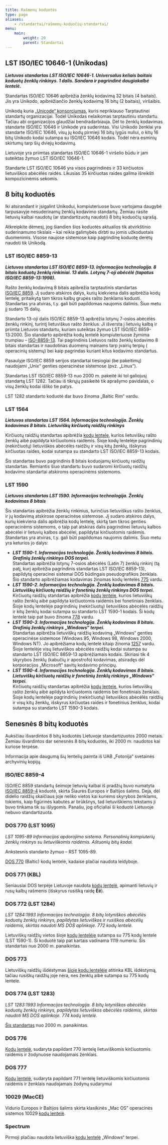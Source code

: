 ```yaml
---
title: Rašmenų koduotės
type: page
aliases:
    - /standartai/rašmenų-koduočių-standartai/
menu:
    main:
        weight: 20
        parent: Standartai
---
```


LST ISO/IEC 10646-1 (Unikodas)
------------------------------

**_Lietuvos standartas LST ISO/IEC 10646-1. Universalus keliais baitais koduotų ženklų rinkinys. 1 dalis. Sandara ir
pagrindinė daugiakalbė lentelė._**

Standartas ISO/IEC 10646 apibrėžia ženklų kodavimą 32 bitais (4 baitais). Jis yra Unikodo, apibrėžiančio ženklų kodavimą
16 bitų (2 baitais), viršaibis.

Unikodą kuria [„Unicode“ konsorciumas](http://www.unicode.org/), kuris nepriklauso Tarptautinei standartų organizacijai.
Todėl Unikodas nelaikomas tarptautiniu standartu. Tačiau abi organizacijos glaudžiai bendradarbiauja. Dėl to ženklų
kodavimas standarte ISO/IEC 10646 ir Unikode yra suderintas. Visi Unikodo ženklai yra standarte ISO/IEC 10646, visų jų
kodų pirmieji 16 bitų lygūs nuliui, o kitų 16 bitų Unikodo kodai sutampa su ISO/IEC 10646 kodais. Todėl nėra esminių
skirtumų tarp šių dviejų kodavimų.

Lietuvoje yra priimtas standartas ISO/IEC 10646-1 viršelio būdu ir jam suteiktas žymuo LST ISO/IEC 10646-1.

Standarte LST ISO/IEC 10646 yra visos pagrindinės ir 33 kirčiuotos lietuviškos abėcėlės raidės. Likusias 35 kirčiuotas
raides galima išreikšti kompozicinėmis sekomis.

8 bitų koduotės
---------------

Iki atsirandant ir įsigalint Unikodui, kompiuteriuose buvo vartojama daugybė tarpusavyje nesuderinamų ženklų kodavimo
standartų. Žemiau rasite lietuvių kalbai naudotų (ar standartizuotų naudoti) 8 bitų koduočių sąrašą.

Atkreipkite dėmesį, jog šiandien šios koduotės aktualios tik atvirkštinio suderinamumo tikslais – kai reikia galimybės
dirbti su jomis užkoduotais duomenimis. Visose naujose sistemose kaip pagrindinę koduotę derėtų naudoti tik Unikodą.

### LST ISO/IEC 8859-13

**_Lietuvos standartas LST ISO/IEC 8859-13. Informacijos technologija. 8 bitais koduotų ženklų rinkiniai. 13 dalis.
Lotynų 7-oji abėcėlė (tapatus ISO/IEC 8859-13:1998)._**

Rašto ženklų kodavimą 8 bitais apibrėžia tarptautinis
standartas [ISO/IEC 8859](https://en.wikipedia.org/wiki/ISO/IEC_8859 "Informacija apie ISO/IEC 8859 standartą (anglų k.)").
Jį sudaro atskiros dalys, kurių kiekviena dalis apibrėžia kodų lentelę, pritaikytą tam tikros kalbų grupės rašto
ženklams koduoti. Standartas yra atviras, t.y. gali būti papildomas naujomis dalimis. Šiuo metu jį sudaro 15 dalių.

Standarto 13-oji dalis ISO/IEC 8859-13 apibrėžia lotynų 7-osios abėcėlės ženklų rinkinį, turintį lietuviškus rašto
ženklus. Ji išversta į lietuvių kalbą ir priimta Lietuvos standartu, kuriam suteiktas žymuo LST ISO/IEC 8859-13:2000.
Šio standarto apibrėžta kodų lentelė kompiuteriuose žymima
trumpiau – [ISO-8859-13](8859-13.gif "Baltijos šalims skirta ISO 8859–13 kodų lentelė"). Tai
pagrindinis Lietuvos rašto ženklų kodavimo 8 bitais standartas ir naudotinas duomenų mainams tarp įvairių terpių (
operacinių sistemų) bei kaip pagrindas kuriant kitus kodavimo standartus.

Pasaulyje ISO/IEC 8859 serijos standartai tiesiogiai (be pakeitimų) naudojami „Unix“ genties operacinėse sistemose (pvz.
„Linux“).

Standartas LST ISO/IEC 8859-13 nuo 2000 m. pakeitė iki tol galiojusį standartą LST 1282. Tačiau iš tikrųjų pasikeitė tik
aprašymo pavidalas, o visų ženklų kodai išliko tie patys.

LST 1282 standarto koduotė dar buvo žinoma „Baltic Rim“ vardu.

### LST 1564

**_Lietuvos standartas LST 1564. Informacijos technologija. Ženklų kodavimas 8 bitais. Lietuviškų kirčiuotų raidžių
rinkinys_**

Kirčiuotų raidžių standartas apibrėžia [kodų lentelę](1564.gif "Standarto LST 1564 lentelė"),
kurios lietuviškų rašto ženklų aibė papildyta kirčiuotomis raidėmis. Šioje kodų lentelėje pagrindinių (nekirčiuotų)
lietuviškos abėcėlės raidžių ir visų kitų ženklų, išskyrus kirčiuotas raides, kodai sutampa su standarto LST ISO/IEC
8859-13 kodais.

Šis standartas buvo pagrindinis 8 bitais koduojamų kirčiuotų raidžių standartas. Remiantis šiuo standartu buvo sudaromi
kirčiuotų raidžių kodavimo standartai atskiroms operacinėms sistemoms.

### LST 1590

**_Lietuvos standartas LST 1590. Informacijos technologija. Ženklų kodavimas 8 bitais_**

Šis standartas apibrėžia ženklų rinkinius, turinčius lietuviškus rašto ženklus, ir jų kodavimą atskirose operacinėse
sistemose. Jį sudaro atskiros dalys, kurių kiekviena dalis apibrėžia kodų lentelę, skirtą tam tikros genties operacinėms
sistemoms, o taip pat atskiras dalis pagrindinei lietuvių kalbos abėcėlei ir lietuvių kalbos abėcėlei, papildytai
kirčiuotomis raidėmis. Standartas yra atviras, t.y. gali būti papildomas naujomis dalimis. Šiuo metu yra keturios jo
dalys:

* **_LST 1590-1. Informacijos technologija. Ženklų kodavimas 8 bitais. Grafinių ženklų rinkinys DOS terpei._**  
  Standartas apibrėžia lotynų 7-osios abėcėlės (Latin 7) ženklų rinkinį (tą patį, kurį apibrėžia pagrindinis standartas
  LST ISO/IEC 8859-13), papildytą operacinei sistemai DOS būdingais pseudografikos ženklais. Šio standarto apibrėžiamas
  kodavimas žinomas kodų lentelės [775](1590-1.gif "775 kodų lentelė (standartas LST 1590-1)") vardu.
* **_LST 1590-2. Informacijos technologija. Ženklų kodavimas 8 bitais. Lietuviškų kirčiuotų raidžių ir fonetinių ženklų
  rinkinys DOS terpei._**  
  Kirčiuotų raidžių standartas apibrėžia [kodų lentelę](1590-2.gif "LST 1590-2 (Kirčiuotos raidės, DOS)"), 
  kurios lietuviškų rašto ženklų aibė papildyta kirčiuotomis raidėmis bei fonetiniais ženklais. Šioje kodų lentelėje
  pagrindinių (nekirčiuotų) lietuviškos abėcėlės raidžių ir kitų ženklų kodai sutampa su standarto LST 1590-1 kodais.
  Ši kodų lentelė taip pat buvo žinoma [778](778.gif) vardu.
* **_LST 1590-3. Informacijos technologija. Ženklų kodavimas 8 bitais. Grafinių ženklų rinkinys „Windows“ terpei._**  
  Standartas apibrėžia lietuviškų raidžių kodavimą „Windows“ genties operacinėse sistemose (Windows 95, Windows 98,
  Windows 2000, Windows NT). Jo apibrėžiama kodų lentelė kitaip
  žinoma [1257](1590-3.gif "1257 kodų lentelė (standartas LST 1590-3)") vardu. Šioje lentelėje visų lietuviškos abėcėlės
  raidžių kodai sutampa su standarto LST ISO/IEC 8859-13 apibrėžiamais kodais. Skiriasi tik 4 skyrybos ženklų (kabučių
  ir apostrofo) kodavimas, atsiradęs dėl korporacijos „Microsoft“ savitų kodavimo principų.
* **_LST 1590-4. Informacijos technologija. Ženklų kodavimas 8 bitais. Lietuviškų kirčiuotų raidžių ir fonetinių ženklų
  rinkinys „Windows“ terpei._**  
  Kirčiuotų raidžių standartas apibrėžia [kodų lentelę](1590-4.gif "LST 1590-4 (kirčiuotos raidės „Windows“)"),
  kurios lietuviškų rašto ženklų aibė apildyta kirčiuotomis raidėmis bei fonetiniais ženklais. Šioje kodų lentelėje
  pagrindinių (nekirčiuotų) lietuviškos abėcėlės raidžių ir visų kitų ženklų, išskyrus kirčiuotas raides ir fonetinius
  ženklus, kodai sutampa su standarto LST 1590-3 kodais.

Senesnės 8 bitų koduotės
------------------------

Auksčiau išvardintos 8 bitų koduotės Lietuvoje standartizuotos 2000 metais. Žemiau išvardintos dar senesnės 8 bitų
koduotės, iki 2000 m. naudotos kai kuriose terpėse.

Informacija apie daugumą šių lentelių paimta iš UAB „Fotonija“ svetainės archyvinių kopijų.

### ISO/IEC 8859-4

ISO/IEC 8859 standartų šeimoje lietuvių kalbai iš pradžių buvo
numatyta [ISO/IEC 8859-4](8859-4.gif "Šiaurės Europos ir Baltijos šalims skirta ISO 8859-4 kodų lentelė") koduotė,
skirta Šiaurės Europos ir Baltijos šalims. Deja, dėl didelio raidžių skaičiaus joje neliko vietos kai kuriems skyrybos
ženklams, tokiems, kaip figūrinės kabutės ar brūkšnys, tad lietuviškiems tekstams ji buvo tinkama tik su išlygomis.
Panašu, jog oficialiai ši koduotė Lietuvoje nebuvo standartizuota.

### DOS 770 (LST 1095)

_LST 1095-89 Informacijos apdorojimo sistema. Personalinių kompiuterių ženklų rinkinys su lietuviškomis raidėmis.
Aštuonių bitų kodai._

Ankstesnis standarto žymuo – RST 1095-89.

[DOS 770](770.gif "770 kodų lentelė") (Baltic) kodų lentelė, kadaise plačiai naudota leidyboje.

### DOS 771 (KBL)

Seniausiai DOS terpėje Lietuvoje naudota [kodų lentelė](771.gif "771 (KBL) kodų lentelė"), apimanti lietuvių ir rusų
kalbų rašmenis (išskyrus rusišką raidę **Ёё**).

### DOS 772 (LST 1284)

_LST 1284:1993 Informacijos technologija. 8 bitų lotyniškos abėcėlės koduotų ženklų rinkinys, papildytas lietuviškos ir
rusiškos abėcėlių raidėmis, skirtas naudoti MS DOS aplinkoje. 772 kodų lentelė._

Lietuviškų raidžių vietos šioje [kodų lentelėje](772.gif) sutampa su 775 kodų lentele (LST 1590-1). Ši koduotė taip pat
kartais vadinama 1119 numeriu. Šis standartas nuo 2000 m. panaikintas.

### DOS 773

Lietuviškų raidžių išdėstymas [šioje kodų lentelėje](773.gif) atitinka KBL išdėstymą, tačiau rusiškų raidžių joje nėra,
nes ženklų aibė sutampa su 775 kodų lentele.

### DOS 774 (LST 1283)

_LST 1283:1993 Informacijos technologija. 8 bitų lotyniškos abėcėlės koduotų ženklų rinkinys, papildytas lietuviškos
abėcėlės raidėmis, skirtas naudoti MS DOS aplinkoje. 774 kodų lentelė._

[Šis standartas](774.gif) nuo 2000 m. panaikintas.

### DOS 776

[Kodų lentelė](776.png), sudaryta papildant 770 lentelę lietuviškomis kirčiuotomis raidėmis ir žodynuose naudojamais
ženklais.

### DOS 777

[Kodų lentelė](777.gif), sudaryta papildant 771 lentelę lietuviškomis kirčiuotomis raidėmis ir ženklais naudojamais
žodynų sudarymui

### 10029 (MacCE)

Vidurio Europos ir Baltijos šalims skirta klasikinės „Mac OS” operacinės sistemos 10029 [kodų lentelė](10029-k.gif).

### Spectrum

Pirmoji plačiau naudota lietuviška [kodų lentelė](spectrum.gif) „Windows“ terpei.
